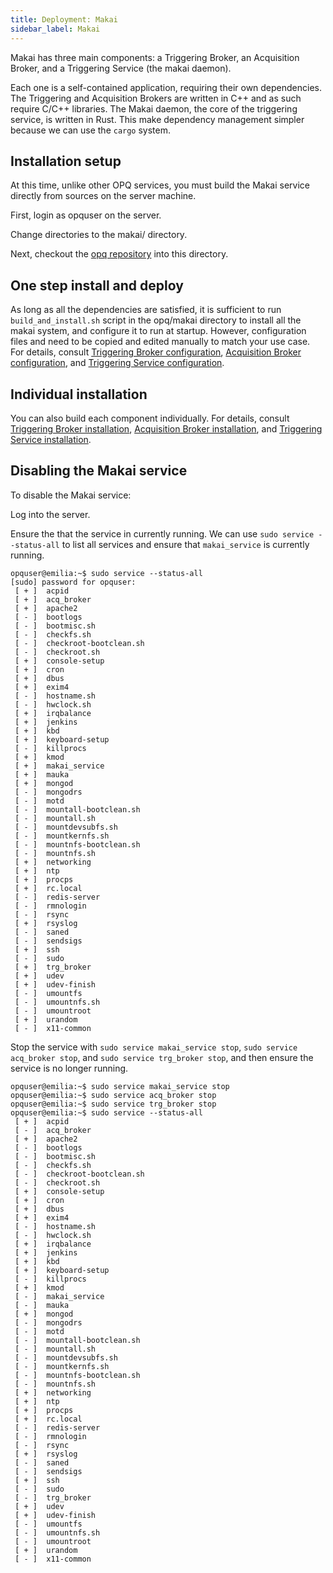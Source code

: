 ```yaml
---
title: Deployment: Makai
sidebar_label: Makai
---
```


Makai has three main components: a Triggering Broker, an Acquisition Broker, and a Triggering Service (the makai daemon).

Each one is a self-contained application, requiring their own dependencies. The Triggering and Acquisition Brokers are written in C++ and as such require C/C++ libraries. The Makai daemon, the core of the triggering service, is written in Rust. This make dependency management simpler because we can use the `cargo` system. 

## Installation setup

At this time, unlike other OPQ services, you must build the Makai service directly from sources on the server machine. 

First, login as opquser on the server. 
 
Change directories to the makai/ directory.

Next, checkout the [opq repository](https://github.com/openpowerquality/opq) into this directory.

## One step install and deploy

As long as all the dependencies are satisfied, it is sufficient to run `build_and_install.sh` script in the opq/makai directory to install all the makai system, and configure it to run at startup. However, configuration files and need to be copied and edited manually to match your use case. For details, consult [Triggering Broker configuration](/docs/cloud-makai.html#configuration), [Acquisition Broker configuration](/docs/cloud-makai.html#configuration-1), and [Triggering Service configuration](/docs/cloud-makai.html#configuration-2).

## Individual installation

You can also build each component individually.  For details, consult [Triggering Broker installation](/docs/cloud-makai.html#installation), [Acquisition Broker installation](/docs/cloud-makai.html#installation-1), and [Triggering Service installation](/docs/cloud-makai.html#installation-2).


## Disabling the Makai service

To disable the Makai service:

Log into the server.

Ensure the that the service in currently running. We can use `sudo service --status-all` to list all services and ensure that `makai_service` is currently running.

```
opquser@emilia:~$ sudo service --status-all
[sudo] password for opquser:
 [ + ]  acpid
 [ + ]  acq_broker
 [ + ]  apache2
 [ - ]  bootlogs
 [ - ]  bootmisc.sh
 [ - ]  checkfs.sh
 [ - ]  checkroot-bootclean.sh
 [ - ]  checkroot.sh
 [ + ]  console-setup
 [ + ]  cron
 [ + ]  dbus
 [ + ]  exim4
 [ - ]  hostname.sh
 [ - ]  hwclock.sh
 [ + ]  irqbalance
 [ + ]  jenkins
 [ + ]  kbd
 [ + ]  keyboard-setup
 [ - ]  killprocs
 [ + ]  kmod
 [ + ]  makai_service
 [ + ]  mauka
 [ + ]  mongod
 [ - ]  mongodrs
 [ - ]  motd
 [ - ]  mountall-bootclean.sh
 [ - ]  mountall.sh
 [ - ]  mountdevsubfs.sh
 [ - ]  mountkernfs.sh
 [ - ]  mountnfs-bootclean.sh
 [ - ]  mountnfs.sh
 [ + ]  networking
 [ + ]  ntp
 [ + ]  procps
 [ + ]  rc.local
 [ - ]  redis-server
 [ - ]  rmnologin
 [ - ]  rsync
 [ + ]  rsyslog
 [ - ]  saned
 [ - ]  sendsigs
 [ + ]  ssh
 [ - ]  sudo
 [ + ]  trg_broker
 [ + ]  udev
 [ + ]  udev-finish
 [ - ]  umountfs
 [ - ]  umountnfs.sh
 [ - ]  umountroot
 [ + ]  urandom
 [ - ]  x11-common
```

Stop the service with `sudo service makai_service stop`, `sudo service acq_broker stop`, and `sudo service trg_broker stop`, and then ensure the service is no longer running.

```
opquser@emilia:~$ sudo service makai_service stop
opquser@emilia:~$ sudo service acq_broker stop
opquser@emilia:~$ sudo service trg_broker stop
opquser@emilia:~$ sudo service --status-all
 [ + ]  acpid
 [ - ]  acq_broker
 [ + ]  apache2
 [ - ]  bootlogs
 [ - ]  bootmisc.sh
 [ - ]  checkfs.sh
 [ - ]  checkroot-bootclean.sh
 [ - ]  checkroot.sh
 [ + ]  console-setup
 [ + ]  cron
 [ + ]  dbus
 [ + ]  exim4
 [ - ]  hostname.sh
 [ - ]  hwclock.sh
 [ + ]  irqbalance
 [ + ]  jenkins
 [ + ]  kbd
 [ + ]  keyboard-setup
 [ - ]  killprocs
 [ + ]  kmod
 [ - ]  makai_service
 [ - ]  mauka
 [ + ]  mongod
 [ - ]  mongodrs
 [ - ]  motd
 [ - ]  mountall-bootclean.sh
 [ - ]  mountall.sh
 [ - ]  mountdevsubfs.sh
 [ - ]  mountkernfs.sh
 [ - ]  mountnfs-bootclean.sh
 [ - ]  mountnfs.sh
 [ + ]  networking
 [ + ]  ntp
 [ + ]  procps
 [ + ]  rc.local
 [ - ]  redis-server
 [ - ]  rmnologin
 [ - ]  rsync
 [ + ]  rsyslog
 [ - ]  saned
 [ - ]  sendsigs
 [ + ]  ssh
 [ - ]  sudo
 [ - ]  trg_broker
 [ + ]  udev
 [ + ]  udev-finish
 [ - ]  umountfs
 [ - ]  umountnfs.sh
 [ - ]  umountroot
 [ + ]  urandom
 [ - ]  x11-common
```



